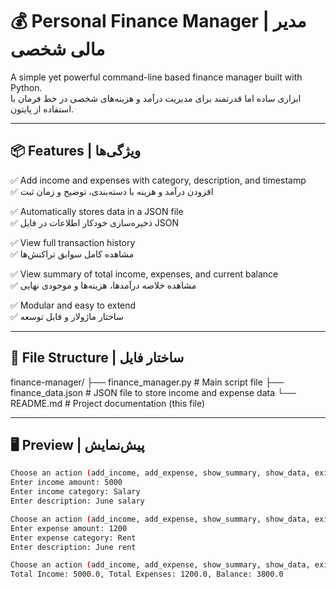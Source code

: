 # 💰 Personal Finance Manager | مدیر مالی شخصی

A simple yet powerful command-line based finance manager built with Python.  
ابزاری ساده اما قدرتمند برای مدیریت درآمد و هزینه‌های شخصی در خط فرمان با استفاده از پایتون.

---

## 📦 Features | ویژگی‌ها

✅ Add income and expenses with category, description, and timestamp  
✅ افزودن درآمد و هزینه با دسته‌بندی، توضیح و زمان ثبت

✅ Automatically stores data in a JSON file  
✅ ذخیره‌سازی خودکار اطلاعات در فایل JSON

✅ View full transaction history  
✅ مشاهده کامل سوابق تراکنش‌ها

✅ View summary of total income, expenses, and current balance  
✅ مشاهده خلاصه درآمدها، هزینه‌ها و موجودی نهایی

✅ Modular and easy to extend  
✅ ساختار ماژولار و قابل توسعه

---

## 📁 File Structure | ساختار فایل

finance-manager/
├── finance_manager.py       # Main script file
├── finance_data.json        # JSON file to store income and expense data
└── README.md                # Project documentation (this file)

---
## 🖥 Preview | پیش‌نمایش

```bash
Choose an action (add_income, add_expense, show_summary, show_data, exit): add_income
Enter income amount: 5000
Enter income category: Salary
Enter description: June salary

Choose an action (add_income, add_expense, show_summary, show_data, exit): add_expense
Enter expense amount: 1200
Enter expense category: Rent
Enter description: June rent

Choose an action (add_income, add_expense, show_summary, show_data, exit): show_summary
Total Income: 5000.0, Total Expenses: 1200.0, Balance: 3800.0

